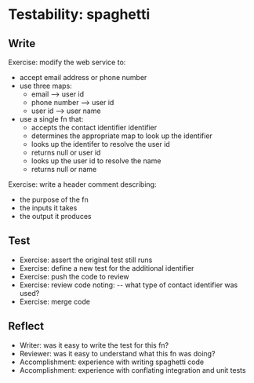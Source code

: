 # Testability: spaghetti

## Write

Exercise: modify the web service to:
- accept email address or phone number
- use three maps:
    - email --> user id
    - phone number --> user id
    - user id --> user name
- use a single fn that:
    - accepts the contact identifier identifier
    - determines the appropriate map to look up the identifier
    - looks up the identifer to resolve the user id
    - returns null or user id
    - looks up the user id to resolve the name
    - returns null or name

Exercise: write a header comment describing:
- the purpose of the fn
- the inputs it takes
- the output it produces

## Test

- Exercise: assert the original test still runs
- Exercise: define a new test for the additional identifier
- Exercise: push the code to review
- Exercise: review code noting:
-- what type of contact identifier was used?
- Exercise: merge code

## Reflect

- Writer: was it easy to write the test for this fn?
- Reviewer: was it easy to understand what this fn was doing?
- Accomplishment: experience with writing spaghetti code
- Accomplishment: experience with conflating integration and unit tests